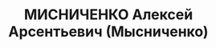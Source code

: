 ---
title: МИСНИЧЕНКО Алексей Арсентьевич (Мысниченко)
description: '1896, м. Брянка, українець, член ВКП(б), освіта початкова, прож.: м.
  Рубіжне, секретар райкому КП(б)У

  Військовою колегією Верховного суду СРСР 2 грудня 1937 р. засуджений до розстрілу.
  Вирок виконано 3 грудня 1937 р.

  Реабілітований у 1957 р.'
---